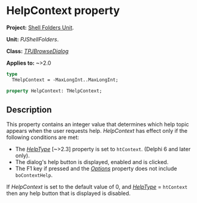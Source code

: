 # HelpContext property

**Project:** [Shell Folders Unit](../API.md).

**Unit:** _PJShellFolders_.

**Class:** _[TPJBrowseDialog](./TPJBrowseDialog.md)_

**Applies to:** ~>2.0

```pascal
type
  THelpContext = -MaxLongInt..MaxLongInt;

property HelpContext: THelpContext;
```

## Description

This property contains an integer value that determines which help topic appears when the user requests help. _HelpContext_ has effect only if the following conditions are met:

  * The _[HelpType](./TPJBrowseDialog-HelpType.md)_ [~>2.3] property is set to `htContext`. (Delphi 6 and later only).
  * The dialog's help button is displayed, enabled and is clicked.
  * The F1 key if pressed and the _[Options](./TPJBrowseDialog-Options.md)_ property does not include `boContextHelp`.

If _HelpContext_ is set to the default value of 0, and _[HelpType](./TPJBrowseDialog-HelpType.md)_ = `htContext` then any help button that is displayed is disabled.
